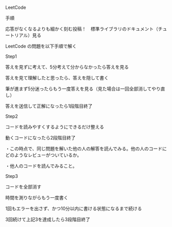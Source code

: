 LeetCode

手順

応答がなくなるよりも細かく刻む投稿！　標準ライブラリのドキュメント（チュートリアル）見る

LeetCode の問題を以下手順で解く

Step1

答えを見ずに考えて、5分考えて分からなかったら答えを見る

答えを見て理解したと思ったら、答えを隠して書く

筆が進まず5分迷ったらもう一度答えを見る（見た場合は一回全部消してやり直し）

答えを送信して正解になったら1段階目終了

Step2

コードを読みやすくするようにできるだけ整える

動くコードになったら2段階目終了 

・この時点で、同じ問題を解いた他の人の解答を読んでみる。他の人のコードにどのようなレビューがついているか。

・他人のコードを読んでみること。

Step3

コードを全部消す

時間を測りながらもう一度書く

1回もエラーを出さず、かつ10分以内に書ける状態になるまで続ける

3回続けて上記3を達成したら3段階目終了



